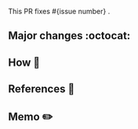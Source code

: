 This PR fixes #{issue number} .

## Major changes :octocat:

## How :space_invader:

## References :bookmark_tabs:

## Memo :pencil2:


